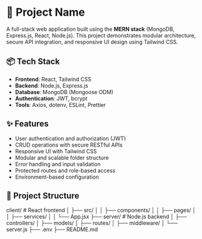 # 🚀 Project Name

A full-stack web application built using the **MERN stack** (MongoDB, Express.js, React, Node.js). This project demonstrates modular architecture, secure API integration, and responsive UI design using Tailwind CSS.

## 📦 Tech Stack

- **Frontend**: React, Tailwind CSS
- **Backend**: Node.js, Express.js
- **Database**: MongoDB (Mongoose ODM)
- **Authentication**: JWT, bcrypt
- **Tools**: Axios, dotenv, ESLint, Prettier

## ✨ Features

- User authentication and authorization (JWT)
- CRUD operations with secure RESTful APIs
- Responsive UI with Tailwind CSS
- Modular and scalable folder structure
- Error handling and input validation
- Protected routes and role-based access
- Environment-based configuration

## 📁 Project Structure
client/                 # React frontend │   ├── src/ │   │   ├── components/ │   │   ├── pages/ │   │   ├── services/ │   │   └── App.jsx ├── server/                 # Node.js backend │   ├── controllers/ │   ├── models/ │   ├── routes/ │   ├── middleware/ │   └── server.js ├── .env ├── README.md

